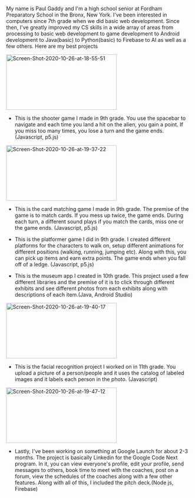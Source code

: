 My name is Paul Gaddy and I'm a high school senior at Fordham Preparatory School in the Bronx, New York. I've been interested in computers since 7th grade when we did basic web development. Since then, I've greatly improved my CS skills in a wide array of areas from processing to basic web development to game development to Android development to Java(basic) to Python(basic) to Firebase to AI as well as a few others. Here are my best projects


<a href="https://ibb.co/QPPpJSQ"><img src="https://i.ibb.co/QPPpJSQ/Screen-Shot-2020-10-26-at-18-55-51.png" alt="Screen-Shot-2020-10-26-at-18-55-51" border="0" width="300px" height="150px" display="block" margin-left="auto" margin-right="auto" width="50%"></a>

* This is the shooter game I made in 9th grade. You use the spacebar to navigate and each time you land a hit on the alien, you gain a point. If you miss too many times, you lose a turn and the game ends. (Javascript, p5.js)


<a href="https://ibb.co/jL0kF6K"><img src="https://i.ibb.co/jL0kF6K/Screen-Shot-2020-10-26-at-19-37-22.png" alt="Screen-Shot-2020-10-26-at-19-37-22" border="0" width="300px" height="150px"></a>

* This is the card matching game I made in 9th grade. The premise of the game is to match cards. If you mess up twice, the game ends. During each turn, a different sound plays if you match the cards, miss one or the game ends. (Javascript, p5.js)


* This is the platformer game I did in 9th grade. I created different platforms for the characters to walk on, setup different animations for different positions (walking, running, jumping etc). Along with this, you can pick up items and earn extra points. The game ends when you fall off of a ledge. (Javascript, p5.js)


* This is the museum app I created in 10th grade. This project used a few different libraries and the premise of it is to click through different exhibits and see different photos from each exhibits along with descriptions of each item.(Java, Android Studio)


<a href='https://postimg.cc/NKbKKntp' target='_blank'><img src='https://i.postimg.cc/NKbKKntp/Screen-Shot-2020-10-26-at-19-40-17.png' border='0' width="300px" height="150px" alt='Screen-Shot-2020-10-26-at-19-40-17'/></a>
* This is the facial recognition project I worked on in 11th grade. You upload a picture of a person/people and it uses the catalog of labeled images and it labels each person in the photo. (Javascript)


<a href='https://postimg.cc/MfkHk20K' target='_blank'><img src='https://i.postimg.cc/MfkHk20K/Screen-Shot-2020-10-26-at-19-47-12.png' border='0' width="300px" height="150px" alt='Screen-Shot-2020-10-26-at-19-47-12'/></a>


* Lastly, I've been working on something at Google Launch for about 2-3 months. The project is basically Linkedin for the Google Code Next program. In it, you can view everyone's profile, edit your profile, send messages to others, book time to meet with the coaches, post on a forum, view the schedules of the coaches along with a few other features. Along with all of this, I included the pitch deck.(Node js, Firebase)
